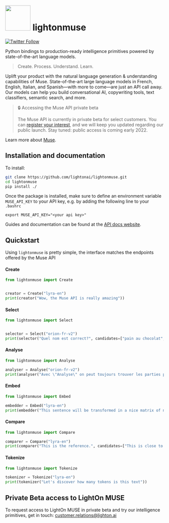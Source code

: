 # <img src="https://muse.lighton.ai/images/logo/lighton_logo.png" width=80/> lightonmuse

[![Twitter Follow](https://img.shields.io/twitter/follow/LightOnIO.svg?style=social)](https://twitter.com/LightOnIO)

Python bindings to production-ready intelligence primitives powered by state-of-the-art language models. 

> Create. Process. Understand. Learn.

Uplift your product with the natural language generation & understanding capabilities of Muse. State-of-the-art large language models in French, English, Italian, and Spanish—with more to come—are just an API call away. Our models can help you build conversational AI, copywriting tools, text classifiers, semantic search, and more.

> 🔒 Accessing the Muse API private beta
>
> The Muse API is currently in private beta for select customers. You can [register your interest](https://lightonmuse.typeform.com/waitlist), and we will keep you updated regarding our public launch. Stay tuned: public access is coming early 2022.

Learn more about [Muse](https://muse.lighton.ai/).

## Installation and documentation


To install:

```bash
git clone https://github.com/lightonai/lightonmuse.git
cd lightonmuse
pip install ./
```

Once the package is installed, make sure to define an environment variable
`MUSE_API_KEY` to your API key, e.g. by adding the following line to your `.bashrc`

```
export MUSE_API_KEY="<your api key>"
```

Guides and documentation can be found at the [API docs website](https://muse.lighton.ai/docs/).

## Quickstart

Using `lightonmuse` is pretty simple, the interface matches the endpoints offered by the Muse API

#### Create
```python
from lightonmuse import Create


creator = Create("lyra-en")
print(creator("Wow, the Muse API is really amazing"))
```

#### Select
```python
from lightonmuse import Select


selector = Select("orion-fr-v2")
print(selector("Quel nom est correct?", candidates=["pain au chocolat", "chocolatine"]))
```

#### Analyse
```python
from lightonmuse import Analyse

analyser = Analyse("orion-fr-v2")
print(analyser("Avec \"Analyse\" on peut toujours trouver les parties plus surprenantes d'une phrase."))
```

#### Embed
```python
from lightonmuse import Embed

embedder = Embed("lyra-en")
print(embedder("This sentence will be transformed in a nice matrix of numbers."))
```

#### Compare
```python
from lightonmuse import Compare

comparer = Compare("lyra-en")
print(comparer("This is the reference.", candidates=["This is close to the reference", "While this is most definitely not"]))
```

#### Tokenize

```python
from lightonmuse import Tokenize

tokenizer = Tokenize("lyra-en")
print(tokenizer("Let's discover how many tokens is this text"))
```

## Private Beta access to LightOn MUSE

To request access to LightOn MUSE in private beta and try our intelligence primitives, get in touch: customer.relations@lighton.ai
